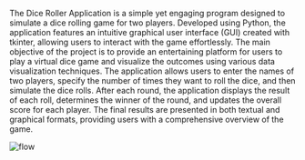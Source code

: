 The Dice Roller Application is a simple yet engaging program designed to simulate a dice
rolling game for two players. Developed using Python, the application features an intuitive
graphical user interface (GUI) created with tkinter, allowing users to interact with the game
effortlessly. The main objective of the project is to provide an entertaining platform for
users to play a virtual dice game and visualize the outcomes using various data visualization
techniques.
The application allows users to enter the names of two players, specify the number of
times they want to roll the dice, and then simulate the dice rolls. After each round, the
application displays the result of each roll, determines the winner of the round, and updates
the overall score for each player. The final results are presented in both textual and graphical
formats, providing users with a comprehensive overview of the game.

![flow](https://github.com/user-attachments/assets/376d9b79-8a33-4cdb-b9a0-0ab5df8f084c)
